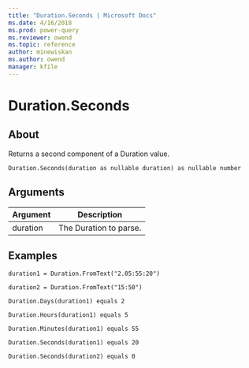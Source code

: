 ```yaml
---
title: "Duration.Seconds | Microsoft Docs"
ms.date: 4/16/2018
ms.prod: power-query
ms.reviewer: owend
ms.topic: reference
author: minewiskan
ms.author: owend
manager: kfile
---
```

# Duration.Seconds

  
## About  
Returns a second component of a Duration value.  
  
```  
Duration.Seconds(duration as nullable duration) as nullable number  
```  
  
## Arguments  
  
|Argument|Description|  
|------------|---------------|  
|duration|The Duration to parse.|  
  
## Examples  
  
```  
duration1 = Duration.FromText("2.05:55:20")  
```  
  
```  
duration2 = Duration.FromText("15:50")  
```  
  
```  
Duration.Days(duration1) equals 2  
```  
  
```  
Duration.Hours(duration1) equals 5  
```  
  
```  
Duration.Minutes(duration1) equals 55  
```  
  
```  
Duration.Seconds(duration1) equals 20  
```  
  
```  
Duration.Seconds(duration2) equals 0  
```  
